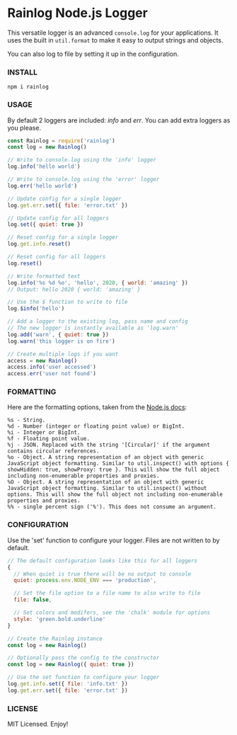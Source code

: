 # Rainlog Node.js Logger

This versatile logger is an advanced ```console.log``` for your applications. It uses the built in ```util.format``` to make it easy to output strings and objects.

You can also log to file by setting it up in the configuration.

### INSTALL
```npm i rainlog```

### USAGE
By default 2 loggers are included: *info* and *err*. You can add extra loggers as you please.
```javascript
const Rainlog = require('rainlog')
const log = new Rainlog()

// Write to console.log using the 'info' logger
log.info('hello world')

// Write to console.log using the 'error' logger
log.err('hello world')

// Update config for a single logger
log.get.err.set({ file: 'error.txt' })

// Update config for all loggers
log.set({ quiet: true })

// Reset config for a single logger
log.get.info.reset()

// Reset config for all loggers
log.reset()

// Write formatted text
log.info('%s %d %o', 'hello', 2020, { world: 'amazing' })
// Output: hello 2020 { world: 'amazing' }

// Use the $ function to write to file
log.$info('hello')

// Add a logger to the existing log, pass name and config
// The new logger is instantly available as 'log.warn'
log.add('warn', { quiet: true })
log.warn('this logger is on fire')

// Create multiple logs if you want
access = new Rainlog()
access.info('user accessed')
access.err('user not found')
```

### FORMATTING
Here are the formatting options, taken from the [Node.js docs](https://nodejs.org/api/util.html#util_util_format_format_args):
```
%s - String.
%d - Number (integer or floating point value) or BigInt.
%i - Integer or BigInt.
%f - Floating point value.
%j - JSON. Replaced with the string '[Circular]' if the argument contains circular references.
%o - Object. A string representation of an object with generic JavaScript object formatting. Similar to util.inspect() with options { showHidden: true, showProxy: true }. This will show the full object including non-enumerable properties and proxies.
%O - Object. A string representation of an object with generic JavaScript object formatting. Similar to util.inspect() without options. This will show the full object not including non-enumerable properties and proxies.
%% - single percent sign ('%'). This does not consume an argument.
```

### CONFIGURATION
Use the 'set' function to configure your logger. Files are not written to by default.
```javascript
// The default configuration looks like this for all loggers
{
  // When quiet is true there will be no output to console
  quiet: process.env.NODE_ENV === 'production',

  // Set the file option to a file name to also write to file
  file: false,

  // Set colors and modifers, see the 'chalk' module for options
  style: 'green.bold.underline'
}

// Create the Rainlog instance
const log = new Rainlog()

// Optionally pass the config to the constructor
const log = new Rainlog({ quiet: true })

// Use the set function to configure your logger
log.get.info.set({ file: 'info.txt' })
log.get.err.set({ file: 'error.txt' })
```

### LICENSE
MIT Licensed. Enjoy!
